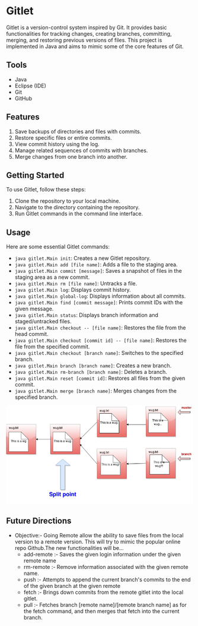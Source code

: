 # Gitlet
Gitlet is a version-control system inspired by Git. It provides basic functionalities for tracking changes, creating branches, committing, merging, and restoring previous versions of files. This project is implemented in Java and aims to mimic some of the core features of Git.

## Tools
- Java
- Eclipse (IDE)
- Git
- GitHub

## Features
1. Save backups of directories and files with commits.
2. Restore specific files or entire commits.
3. View commit history using the log.
4. Manage related sequences of commits with branches.
5. Merge changes from one branch into another.

## Getting Started
To use Gitlet, follow these steps:
1. Clone the repository to your local machine.
2. Navigate to the directory containing the repository.
3. Run Gitlet commands in the command line interface.

## Usage
Here are some essential Gitlet commands:

- `java gitlet.Main init`: Creates a new Gitlet repository.
- `java gitlet.Main add [file name]`: Adds a file to the staging area.
- `java gitlet.Main commit [message]`: Saves a snapshot of files in the staging area as a new commit.
- `java gitlet.Main rm [file name]`: Untracks a file.
- `java gitlet.Main log`: Displays commit history.
- `java gitlet.Main global-log`: Displays information about all commits.
- `java gitlet.Main find [commit message]`: Prints commit IDs with the given message.
- `java gitlet.Main status`: Displays branch information and staged/untracked files.
- `java gitlet.Main checkout -- [file name]`: Restores the file from the head commit.
- `java gitlet.Main checkout [commit id] -- [file name]`: Restores the file from the specified commit.
- `java gitlet.Main checkout [branch name]`: Switches to the specified branch.
- `java gitlet.Main branch [branch name]`: Creates a new branch.
- `java gitlet.Main rm-branch [branch name]`: Deletes a branch.
- `java gitlet.Main reset [commit id]`: Restores all files from the given commit.
- `java gitlet.Main merge [branch name]`: Merges changes from the specified branch.

![Alt Text](https://github.com/trxw/Gitlet/blob/master/assets/split_point.png)

## Future Directions
- Objective:-  Going Remote allow the ability to save files from the local version to a remote version. This will try to mimic the popular online repo Github.The new functionalities will be...  
    * add-remote :-  Saves the given login information under the given remote name
    * rm-remote :- Remove information associated with the given remote name.
    * push :- Attempts to append the current branch's commits to the end of the given branch at the given remote
    * fetch :- Brings down commits from the remote gitlet into the local gitlet.
    * pull :- Fetches branch [remote name]/[remote branch name] as for the fetch command, and then merges that fetch into the current branch.
